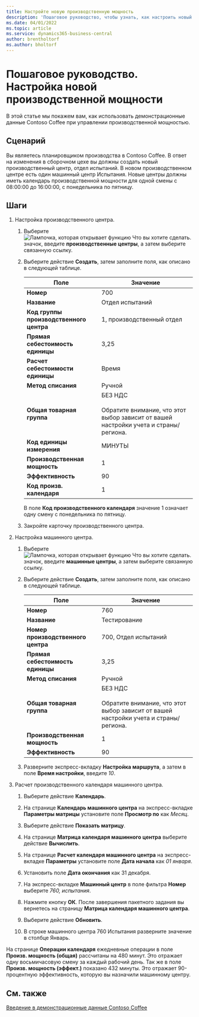 ```yaml
---
title: Настройте новую производственную мощность
description: 'Пошаговое руководство, чтобы узнать, как настроить новый производственный центр с календарем производственной мощности для одной смены в Business Central.'
ms.date: 04/01/2022
ms.topic: article
ms.service: dynamics365-business-central
author: brentholtorf
ms.author: bholtorf
---
```


# Пошаговое руководство. Настройка новой производственной мощности

В этой статье мы покажем вам, как использовать демонстрационные данные Contoso Coffee при управлении производственной мощностью.  

## Сценарий

Вы являетесь планировщиком производства в Contoso Coffee. В ответ на изменения в сборочном цехе вы должны создать новый производственный центр, отдел испытаний. В новом производственном центре есть один машинный центр Испытания. Новые центры должны иметь календарь производственной мощности для одной смены с 08:00:00 до 16:00:00, с понедельника по пятницу.  

## Шаги

1. Настройка производственного центра.

    1. Выберите ![Лампочка, которая открывает функцию Что вы хотите сделать.](../../media/ui-search/search_small.png "Что вы хотите сделать") значок, введите **производственные центры**, а затем выберите связанную ссылку.  

    2. Выберите действие **Создать**, затем заполните поля, как описано в следующей таблице.  

        |Поле  |Значение  |
        |---------|---------|
        |**Номер** |700|
        |**Название** |Отдел испытаний|
        |**Код группы производственного центра** |1, производственный отдел|
        |**Прямая себестоимость единицы**|3,25|
        |**Расчет себестоимости единицы**|Время|
        |**Метод списания**|Ручной|
        |**Общая товарная группа**|БЕЗ НДС</br></br>Обратите внимание, что этот выбор зависит от вашей настройки учета и страны/региона.|
        |**Код единицы измерения** |МИНУТЫ|
        |**Производственная мощность** |1|
        |**Эффективность** |90|
        |**Код произв. календаря** |1|

        В поле **Код производственного календаря** значение 1 означает одну смену с понедельника по пятницу.

    3. Закройте карточку производственного центра.

2. Настройка машинного центра.

    1. Выберите ![Лампочка, которая открывает функцию Что вы хотите сделать.](../../media/ui-search/search_small.png "Что вы хотите сделать") значок, введите **машинные центры**, а затем выберите связанную ссылку.  

    2. Выберите действие **Создать**, затем заполните поля, как описано в следующей таблице.  

        |Поле  |Значение  |
        |---------|---------|
        |**Номер** |760|
        |**Название** |Тестирование|
        |**Номер производственного центра** |700, Отдел испытаний|
        |**Прямая себестоимость единицы**|3,25|
        |**Метод списания**|Ручной|
        |**Общая товарная группа**|БЕЗ НДС</br></br>Обратите внимание, что этот выбор зависит от вашей настройки учета и страны/региона.|
        |**Производственная мощность** |1|
        |**Эффективность** |90|
    3. Разверните экспресс-вкладку **Настройка маршрута**, а затем в поле **Время настройки**, введите *10*.  

3. Расчет производственного календаря машинного центра.  

    1. Выберите действие **Календарь**.  

    2. На странице **Календарь машинного центра** на экспресс-вкладке **Параметры матрицы** установите поле **Просмотр по** как *Месяц*.  

    3. Выберите действие **Показать матрицу**.  

    4. На странице **Матрица календаря машинного центра** выберите действие **Вычислить**.  

    5. На странице **Расчет календаря машинного центра** на экспресс-вкладке **Параметры** установите поле **Дата начала** как *01 января*.  

    6. Установить поле **Дата окончания** как 31 декабря.  

    7. На экспресс-вкладке **Машинный центр** в поле фильтра **Номер** выберите *760, испытания*.  

    8. Нажмите кнопку **ОК**. После завершения пакетного задания вы вернетесь на страницу **Матрица календаря машинного центра**.  

    9. Выберите действие **Обновить**.  

    10. В строке машинного центра 760 Испытания разверните значение в столбце Январь.  

На странице **Операции календаря** ежедневные операции в поле **Произв. мощность (общая)** рассчитаны на 480 минут. Это отражает одну восьмичасовую смену за каждый рабочий день. Так же в поле **Произв. мощность (эффект.)** показано 432 минуты. Это отражает 90-процентную эффективность, которую вы назначили машинному центру.  

## См. также

[Введение в демонстрационные данные Contoso Coffee](../contoso-coffee-intro.md)  
